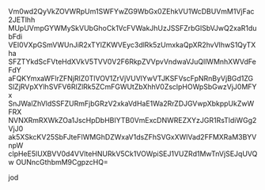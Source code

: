 Vm0wd2QyVkZOVWRpUm1SWFYwZG9WbGx0ZEhkVU1WcDBUVmM1VjFac2JETlhh
MUpUVmpGYWMySkVUbGhoCk1VcFVWakJhUzJSSFZrbGlSbVJwQ2xaR1dubFdi
VEI0VXpGSmVWUnJiR2xTYlZKWVEyc3dlRk5zUmxkaQpXR2hvVlhwS1QyTXha
SFZTYkdScFVteHdXVkV5TVV0V2F6RkpZVVpvVndwaVJuQllWMnhXWVdFeFdY
aFQKYmxaWFlrZFNjRlZ0TlVOV1ZrVjVUVlYwVTJKSFVscFpNRnByVjBGd1ZG
SlZjRVpXYlhSVFV6RlZlRk5ZCmFGWUtZbXhhV0ZsclpHOWpSbGwzVjJ0MFYx
SnJWalZhVldSSFZURmFjbGRzV2xkaVdHaE1Wa2RrZDJGVwpXbkppUkZwWFRX
NVNXRmRXWkZOa1JscHpDbHBIYTB0VmExcDNWREZXYzJGR1RsTldiWGg2VjJ0
ak5XSkcKV25SbFJteFlWMGhDZWxaV1dsZFhSVGxXWlVad2FFMXRaM3BYVnpW
clpHeE5lUXBVV0d4VVlteHNURkV5Ck1VOWpiSEJ1VUZRd1MwTnVjSEJqUVQw
OUNncGthbmM9CgpzcHQ=

jod
